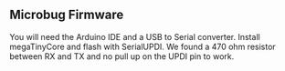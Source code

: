 ## Microbug Firmware

You will need the Arduino IDE and a USB to Serial converter. Install megaTinyCore and flash with SerialUPDI. We found a 470 ohm resistor between RX and TX and no pull up on the UPDI pin to work.